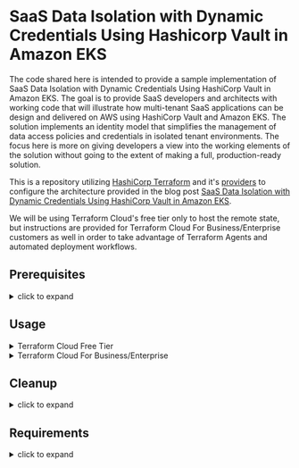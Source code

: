# SaaS Data Isolation with Dynamic Credentials Using Hashicorp Vault in Amazon EKS

The code shared here is intended to provide a sample implementation of SaaS Data Isolation with Dynamic Credentials Using HashiCorp Vault in Amazon EKS. The goal is to provide SaaS developers and architects with working code that will illustrate how multi-tenant SaaS applications can be design and delivered on AWS using HashiCorp Vault and Amazon EKS. The solution implements an identity model that simplifies the management of data access policies and credentials in isolated tenant environments. The focus here is more on giving developers a view into the working elements of the solution without going to the extent of making a full, production-ready solution.  

This is a repository utilizing [HashiCorp Terraform](https://www.hashicorp.com/products/terraform) and it's [providers](https://registry.terraform.io/providers/) to configure the architecture provided in the blog post [SaaS Data Isolation with Dynamic Credentials Using HashiCorp Vault in Amazon EKS](https://aws.amazon.com/blogs/apn/saas-data-isolation-with-dynamic-credentials-using-hashicorp-vault-in-amazon-eks/).

We will be using Terraform Cloud's free tier only to host the remote state, but instructions are provided for Terraform Cloud For Business/Enterprise customers as well in order to take advantage of Terraform Agents and automated deployment workflows.

## Prerequisites
<details>
<summary>click to expand</summary>

### Terraform CLI + Terraform Cloud
1. Download & Install Terraform CLI
1. Sign up for [Terraform Cloud](https://app.terraform.io) (it's free!):
    - Select "Start From Scratch"
    - Create an Organization Name
    - Paste your org name in `variables.auto.tfvars` and save
    - Run these commands

2. Download & Install git CLI
3. An AWS account

</details>

## Usage

<details>
<summary>Terraform Cloud Free Tier</summary>

This method uses the CLI-driven Workflow to provision a Cloud9 instance in AWS from your local workstation, and the remaining components of the deployment from the Cloud9 instance.

1. Clone the git repository to your local computer and navigate to the repository directory:  

    ```bash
    git clone [url]  
    cd blog-dynamic-saas-cluster-aws-vault/  
    ```

1. Authenticate With Terraform Cloud:
    - Run `terraform login`
    - Enter `yes` and create a new token from the GUI when prompted.  Save this token to a scratch file for later use.  DO NOT CHECK THIS TOKEN INTO SOURCE CONTROL.  
    - Update `variables.auto.tfvars` with the name of your Terraform Cloud Organization

1. Configure Terraform Cloud via these Terraform commands:  

    ```hcl  
    terraform init [press enter]
    terraform plan [press enter]
    terraform apply --auto-approve [press enter]
    ```

    We've now just created the required Terraform Cloud Workspaces to house our state files.

1. Navigate to the `deployment/cloud9` directory:
   - Edit `versions.tf` with your TFC Org Name and save
   - Ensure you have valid AWS credentials loaded in your Terminal where you will run Terraform for the next two steps.  

    **Note**:  Prior to running the commands in the next step, you will need to validate if the default AWSCloud9SSMAccessRole and AWSCloud9SSMInstanceProfile are in your AWS Account.  They will be if you've ever launched an SSM_Connect Cloud9 instance previously **via the GUI**.  If this is the case, set the `var.cloud9_default_role_exists` to true to prevent Terraform from attempting to create these.  You can set this value in the `variables.tf` file.  

    To check if the Instance Profile or Role already exist in your account, run the following commands

    ```bash  
    aws iam get-instance-profile --instance-profile AWSCloud9SSMInstanceProfile
    aws iam get-role --role-name AWSCloud9SSMAccessRole
    ```  

2. Run these Terraform commands in the cloud9 directory:  

    ```hcl  
    terraform init [press enter]
    terraform plan [press enter]
    terraform apply --auto-approve [press enter]
    ```

3. Once complete, Terraform will output the URL for Cloud9.  Paste this URL into your browser to access the newly-created Cloud9 instance.  **All the other cli based steps will be performed on the Cloud9 Instance**.  

4. Create EC2 Instance Role via the AWS Console

    - Follow [this deep link](https://console.aws.amazon.com/iam/home#/roles$new?step=review&commonUseCase=EC2%2BEC2&selectedUseCase=EC2&policies=arn:aws:iam::aws:policy%2FAdministratorAccess) to create an IAM role with Administrator access.
    - Confirm that AWS service and EC2 are selected, then click Next to view permissions.
    - Confirm that `AdministratorAccess` is checked, then click **Next: Tags** to assign tags.
    - Take the defaults, and click **Next: Review** to review.
    - Enter `dynamic-policy-ref-arch-admin` for the Name, and click **Create role**.

5. Remove managed credentials and attach EC2 Instance Role to Cloud9 Instance

    - Click the gear in the upper right-hand corner of the IDE which opens settings. Click the `AWS Settings` on the left and under `Credentials` slide the button to the left for `AWS managed temporary credentials`. The button should be greyed out when done, indicating it's off.
    - Click the round button with an alphabet in the upper right-hand corner of the IDE and click `Manage EC2 Instance`. This will take you to the EC2 portion of the AWS Console
    - Right-click the EC2 instance and in the fly-out menu, click `Security` -> `Modify IAM Role`
    - Choose the Role you created in the step above. It should be titled `dynamic-policy-ref-arch-admin` and click  `Save`.

6. In the Cloud9 IDE, **clone the repo** and resume provisioning with Terraform:
    - Click `Window` -> `New Terminal` and enter the following commands:
    - `cd blog-dynamic-saas-cluster-aws-vault/deployment/infra [press enter]`

1. Authenticate/Configure Terraform Cloud:
    - Run `terraform login`
    - Enter `yes` and on the second prompt, etner the Terraform Cloud API token from above when prompted
    - Edit `deployment/infra/versions.tf` with your TFC Org Name and save
    - Edit `deployment/infra/remote_state.tf` with your TFC Org Name and save.  This will reference the state of the previous run to get variables needed for this run.  We can utilize the state of other workspaces as data input for the current workspace!

1. Run the following:

    ```hcl  
    terraform init [press enter]
    terraform plan [press enter]
    terraform apply --auto-approve [press enter]
    ```

    Note that this deployment will take roughly 20 minutes to complete.  Now would be a great time to grab a cup of coffee or tea.  

    We've now provisioned and configured the EKS cluster, a vault deployment with the Vault Helm Chart, copied the vault, vault-k8s, and awscli images to ECR, provisioned a DynamoDB Table, and created all associated networking/security resources! Let's continue with the rest of the deployment.

7. Install k8s dependencies:
    - Click `Window` -> `New Terminal` and enter the following commands:
    ```bash
    cd blog-dynamic-saas-cluster-aws-vault/scripts/ [press enter]
    chmod +x install-k8s-tools.sh
    ./install-k8s-tools.sh
    ```  

    This will install kubectl on the Cloud9 instance and set the alias k for kubectl, if you would like a shorthand method of invoking kubectl.

8. Initialize Vault:
    - In the same window as Step 7, cd into the vault directory
    ```bash
    cd blog-dynamic-saas-cluster-aws-vault/scripts/vault/ [press enter]
    chmod +x init-vault.sh
    ./init-vault.sh
    ```  

    This will initialize Vault.  Vault has been configured with Auto-Unseal utilizing AWS KMS.  This allows Vault to automatically unseal for operations.  We store the Recovery Keys and Root token in AWS Secrets Manager.  

9. Deploy Sample Silo Tenants:
    - Click `Window` -> `New Terminal` and enter the following commands:
    ```bash
    cd blog-dynamic-saas-cluster-aws-vault/scripts/silo/ [press enter]
    chmod +x deploy-siloed-tenants.sh
    ./deploy-siloed-tenants.sh
    ```
    This [script](./scripts/silo/deploy-siloed-tenants.sh) creates the following, for each tenant (tenanta & tenantb):

    a. Vault role along with the tenant-scoped IAM session policy  
    b. Vault policy that allows access to tenant-scoped credentials  
    c. Vault credentials access endpoint  
    d. AppRole for the Vault Agent sidecar, bound to the tenant-specific Vault policy  
    e. AppRole credentials (role_id / secret_id) for the Vault Agent sidecar  
    f. Kubernetes namespace for the tenant  
    g. Kubernetes secret containing the Vault Agent's AppRole credentials  
    h. Kubernetes configmap containing the Vault Agent configuration  
    i. Application pods  

10. Test Silo Tenant Deployments:  
    a. In the Cloud9 test editor, open [test-cases/shell-into-tenant-container.sh](./scripts/test-cases/shell-into-tenant-container.sh)  
    b. Modify the value of environment variable APPLICATION_NS to "tenanta" or "tenantb"  
    c. Save the file, then run  

      ```bash  
      cd blog-dynamic-saas-cluster-aws-vault/scripts/test-cases/  
      chmod +x shell-into-tenant-container.sh  
      ./shell-into-tenant-container.sh  
      ```  
    e. You would now be in a shell within the tenant-specific application (myapp) container  
    f. In the Cloud9 test editor, open [test-cases/test-dynamodb-access.sh](./scripts/test-cases/test-dynamodb-access.sh)  
    g. Modify the value of environment variable TENANT to "tenanta" or "tenantb", matching the APPLICATION_NS value set in step (b)  
    h. Select all the contents of `test-cases/test-dynamodb-access.sh`  
    i. Paste the contents into the shell that was started on the tenant-specific application container  
    j. Data items will be pulled from the DynamoDB table Products only where the ShardID matches the tenant ID set by the environment variable AWS_PROFILE. AWS CLI uses the AWS credentials file   to use the credentials for the tenant-specific profile.  
    k. Data items where the ShardID doesn't match the tenant ID will not be retrieved and the following error will be generated.  

    ```sh
    An error occurred (AccessDeniedException) when calling the GetItem operation: User: arn:aws:sts::ACCOUNT_ID:federated-user/vault-xxxxxxxxxx-yyyyyyyyyyyyyyy is not authorized to perform: dynamodb:GetItem on resource: arn:aws:dynamodb:AWS_REGION:ACCOUNT_ID:table/Products_xxxxxxxx because no session policy allows the dynamodb:GetItem action
    ```

11. Deploy Sample Pooled Tenants  
    - Click `Window` -> `New Terminal` and enter the following commands:  

    ```bash  
    cd blog-dynamic-saas-cluster-aws-vault/scripts/pool  
    chmod +x deploy-pooled-tenants.sh  
    ./deploy-pooled-tenants.sh  
    ```

    This [script](./scripts/pool/deploy-pooled-tenants.sh) creates the following, for each tenant (tenantc & tenantd):  
    a. A Vault role with tenant-scoped IAM session policy  
    b. Vault policy that allows access to credentials for all sub-tenant (tenantc-* / tenantd-*)  
    c. A Vault credentials endpoint  
    d. AppRole for the Vault Agent bound to the tenant-specific Vault policy  
    e. AppRole credentials (role_id / secret_id) for the Vault Agent sidecar  
    f. Kubernetes namespace for the tenant  
    g. Kubernetes secret containing the Vault Agent's AppRole credentials  
    h. Kubernetes configmap containing the Vault Agent configuration  
    i. Application pods  


12. Deploy Sample Pooled Sub-Tenants
    - Run the following command in the "Pooled Tenants" shell window  

    ```bash  
    cd blog-dynamic-saas-cluster-aws-vault/scripts/pool  
    chmod +x deploy-pool-sub-tenants.sh  
    ./deploy-pool-sub-tenants.sh  
    ```

    This [script](./scripts/pool/deploy-pool-sub-tenants.sh) completes the following, for each tenant (tenantc & tenantd):  

    a. For each sub-tenant, creates a Vault role along with the sub-tenant-scoped IAM session policy  
    b. For each sub-tenant, creates a Vault credentials endpoint  
    c. Updates tenant-specific Vault Agent configmap with a template to generate sub-tenant credentials in the mapped secrets volume  
    d. Restarts the Vault Agent process with a kill -SIGHUP, for the process to re-read the configmap  

13. Test Pooled Tenant Deployments  
    a. In the Cloud9 test editor, open [test-cases/shell-into-tenant-container.sh](./scripts/test-cases/shell-into-tenant-container.sh)  
    b. Modify the value of environment variable APPLICATION_NS to "tenantc" or "tenantd"  
    c. Save the file, then run  

    ```bash  
    cd blog-dynamic-saas-cluster-aws-vault/scripts/test-cases/  
    chmod +x shell-into-tenant-container.sh  
    ./shell-into-tenant-container.sh  
    ```  
    d. You would now be in a shell within the sub-tenant-specific application (myapp) container  
    e. In the Cloud9 test editor, open [test-cases/test-dynamodb-access.sh](./scripts/test-cases/test-dynamodb-access.sh)  
    f. Modify the value of environment variable TENANT to "tenantc-1", "tenantc-2", "tenantd-1", or "tenantd-2", corresponding to the APPLICATION_NS value set in step (b)  
    g. Select all the contents of test-cases/test-dynamodb-access.sh  
    h. Paste the contents into the shell that was started on the sub-tenant-specific application container  
    i. Data items will be pulled from the DynamoDB table Products only where the ShardID matches the sub-tenant ID set by the environment variable AWS_PROFILE. AWS CLI uses the AWS credentials file to use the credentials for the sub-tenant-specific profile.  
    j. Data items where the ShardID doesn't match the tenant ID will not be retrieved and the following error will be generated.  

    ```
    An error occurred (AccessDeniedException) when calling the GetItem operation: User: arn:aws:sts::ACCOUNT_ID:federated-user/vault-xxxxxxxxxx-yyyyyyyyyyyyyyy is not authorized to perform: dynamodb:GetItem on resource: arn:aws:dynamodb:AWS_REGION:ACCOUNT_ID:table/Products_xxxxxxxx because no session policy allows the dynamodb:GetItem action
    ```  

</details>

<details>
<summary>Terraform Cloud For Business/Enterprise</summary>

This method uses the Terraform Agents + VCS-driven Workflow to automatically provision all of the infrastructure programmatically.

</details>

## Cleanup
<details>
<summary>click to expand</summary>


The deployed components can be cleaned up via the following procedure. We'll work in backwards order, destroying resources that were created most recently.  

### Cloud9 IDE

1. Run the cleanup script via a new terminal window  
    - Click `Window` -> `New Terminal` and enter the following commands:  
    ```bash  
    cd blog-dynamic-saas-cluster-aws-vault/scripts/cleanup/ [press enter]  
    chmod +x cleanup.sh  
    ./cleanup.sh  
    ```  

2. Destroy the infrastructure and resources created by Terraform  
    - In the same terminal window, navigate to `dynamic-saas-cluster-aws-vault/deployment/infra/` and run these commands:  
    ```hcl  
    terraform init [press enter]  
    terraform plan [press enter]  
    terraform destroy --auto-approve [press enter]  
    ```  

   **NOTE:** EKS may not completely delete the ENI associated with the Node Group upon deletion.  This will cause terraform to hang while attempting to destroy the Security Group attached to the ENI.  If you see that terraform is alternating between deleting the following two resource addresses:  

   ```bash
   module.eks.aws_security_group.node[0]: Still destroying... [id=sg-034a27861feee7258, 1m20s elapsed]
   module.vpc.aws_subnet.private[0]: Still destroying... [id=subnet-037ae0981f4d7f14b, 1m30s elapsed]
   ```  

   Then run the following commands:  
   `aws ec2 describe-network-interfaces --filters Name=group-id,Values=<security-group-id> --region <region> --output json | jq -r '.NetworkInterfaces[] | .NetworkInterfaceId, .Description'`  

   If the Description states that the ENI is related to the EKS Cluster created by Terraform for this example, and the interface status is "Available", this indicates that EKS did not properly delete the network interface.  

   Delete the network interface via the GUI, or via the CLI with  

   `aws ec2 delete-network-interface --network-interface-id <network interface ID from above command> --region <region>`  

   If you do this while Terraform is still running, it should unblock the ability to remove the security group and complete the destruction of resources.  If not, you may have to run `terraform destroy` again to clean up the VPC.  

### Local Workstation  
1. On your local workstation, destroy the Cloud9 environment created by Terraform Cloud:  
    `cd blog-dynamic-saas-cluster-aws-vault/deployment/cloud9 [press enter]`  

    ```hcl  
    terraform init [press enter]  
    terraform plan [press enter]  
    terraform destroy --auto-approve [press enter]  
    ```

1. Destroy the Terraform Cloud created by Terraform CLI:  
    `cd ../../ [press enter]`  (you should now be in the dynamic-saas-cluster-aws-vault/ directory)

    ```hcl  
    terraform init [press enter]  
    terraform plan [press enter]  
    terraform destroy --auto-approve [press enter]  
    ```
</details>


## Requirements
<details>
<summary>click to expand</summary>


<!-- BEGINNING OF PRE-COMMIT-TERRAFORM DOCS HOOK -->
## Requirements

| Name | Version |
|------|---------|
| <a name="requirement_terraform"></a> [terraform](#requirement\_terraform) | >=1.2.0 |
| <a name="requirement_tfe"></a> [tfe](#requirement\_tfe) | ~>0.42.0 |

## Providers

| Name | Version |
|------|---------|
| <a name="provider_tfe"></a> [tfe](#provider\_tfe) | 0.42.0 |

## Modules

No modules.

## Resources

| Name | Type |
|------|------|
| [tfe_agent_pool.enterprise-agent-pool](https://registry.terraform.io/providers/hashicorp/tfe/latest/docs/resources/agent_pool) | resource |
| [tfe_agent_token.enterprise-agent-pool-token](https://registry.terraform.io/providers/hashicorp/tfe/latest/docs/resources/agent_token) | resource |
| [tfe_project.main](https://registry.terraform.io/providers/hashicorp/tfe/latest/docs/resources/project) | resource |
| [tfe_workspace.enterprise-cloud9](https://registry.terraform.io/providers/hashicorp/tfe/latest/docs/resources/workspace) | resource |
| [tfe_workspace.enterprise-infra](https://registry.terraform.io/providers/hashicorp/tfe/latest/docs/resources/workspace) | resource |
| [tfe_workspace.free-cloud9](https://registry.terraform.io/providers/hashicorp/tfe/latest/docs/resources/workspace) | resource |
| [tfe_workspace.free-infra](https://registry.terraform.io/providers/hashicorp/tfe/latest/docs/resources/workspace) | resource |
| [tfe_organization.org](https://registry.terraform.io/providers/hashicorp/tfe/latest/docs/data-sources/organization) | data source |

## Inputs

| Name | Description | Type | Default | Required |
|------|-------------|------|---------|:--------:|
| <a name="input_tfc_tier"></a> [tfc\_tier](#input\_tfc\_tier) | n/a | `string` | `"free"` | no |
| <a name="input_tfe"></a> [tfe](#input\_tfe) | n/a | <pre>object({<br>    org        = string<br>    project    = string<br>    workspaces = map(string)<br>  })</pre> | <pre>{<br>  "org": "<org_name>",<br>  "project": "dynamic-saas-cluster-aws-vault",<br>  "workspaces": {<br>    "cloud9": "dynamic-saas-cluster-aws-cloud9",<br>    "infra": "dynamic-saas-cluster-aws-infra"<br>  }<br>}</pre> | no |

## Outputs

No outputs.
<!-- END OF PRE-COMMIT-TERRAFORM DOCS HOOK -->
</details>

